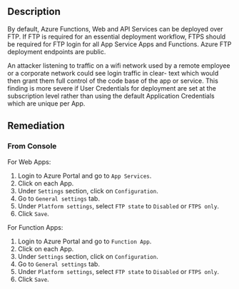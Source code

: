 ## Description

By default, Azure Functions, Web and API Services can be deployed over FTP. If FTP is required for an essential deployment workflow, FTPS should be required for FTP login for all App Service Apps and Functions. Azure FTP deployment endpoints are public.

An attacker listening to traffic on a wifi network used by a remote employee or a corporate network could see login traffic in clear- text which would then grant them full control of the code base of the app or service. This finding is more severe if User Credentials for deployment are set at the subscription level rather than using the default Application Credentials which are unique per App.

## Remediation

### From Console

For Web Apps:

  1. Login to Azure Portal and go to `App Services`.
  2. Click on each App.
  3. Under `Settings` section, click on `Configuration`.
  4. Go to `General settings` tab.
  5. Under `Platform settings`, select `FTP state` to `Disabled` or `FTPS only`.
  6. Click `Save`.

For Function Apps:

  1. Login to Azure Portal and go to `Function App`.
  2. Click on each App.
  3. Under `Settings` section, click on `Configuration`.
  4. Go to `General settings` tab.
  5. Under `Platform settings`, select `FTP state` to `Disabled` or `FTPS only`.
  6. Click `Save`.

